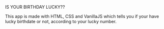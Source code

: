 IS YOUR BIRTHDAY LUCKY??

This app is made with HTML, CSS and VanillaJS which tells you if your have lucky birthdate or not, according to your lucky number.
